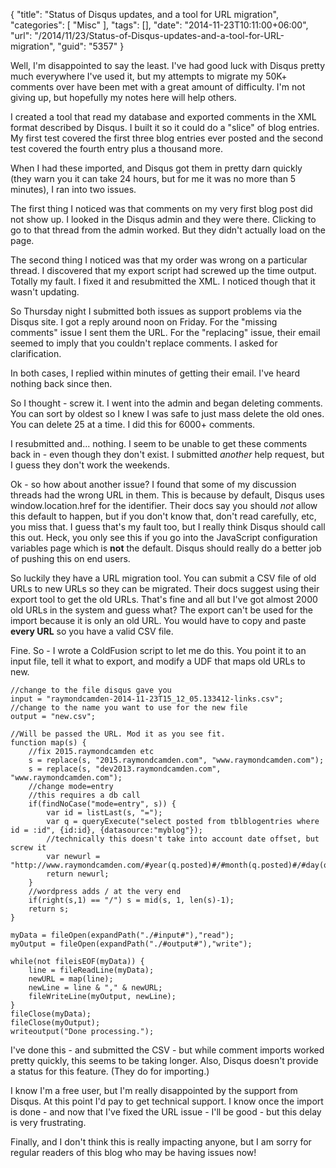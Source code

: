 {
	"title": "Status of Disqus updates, and a tool for URL migration",
	"categories": [
		"Misc"
	],
	"tags": [],
	"date": "2014-11-23T10:11:00+06:00",
	"url": "/2014/11/23/Status-of-Disqus-updates-and-a-tool-for-URL-migration",
	"guid": "5357"
}

<p>
Well, I'm disappointed to say the least. I've had good luck with Disqus pretty much everywhere I've used it, but my attempts to migrate my 50K+ comments over have been met with a great amount of difficulty. I'm not giving up, but hopefully my notes here will help others.
</p>
<!--more-->
<p>
I created a tool that read my database and exported comments in the XML format described by Disqus. I built it so it could do a "slice" of blog entries. My first test covered the first three blog entries ever posted and the second test covered the fourth entry plus a thousand more.
</p>

<p>
When I had these imported, and Disqus got them in pretty darn quickly (they warn you it can take 24 hours, but for me it was no more than 5 minutes), I ran into two issues.
</p>

<p>
The first thing I noticed was that comments on my very first blog post did not show up. I looked in the Disqus admin and they were there. Clicking to go to that thread from the admin worked. But they didn't actually load on the page.
</p>

<p>
The second thing I noticed was that my order was wrong on a particular thread. I discovered that my export script had screwed up the time output. Totally my fault. I fixed it and resubmitted the XML. I noticed though that it wasn't updating.
</p>

<p>
So Thursday night I submitted both issues as support problems via the Disqus site. I got a reply around noon on Friday. For the "missing comments" issue I sent them the URL. For the "replacing" issue, their email seemed to imply that you couldn't replace comments. I asked for clarification.
</p>

<p>
In both cases, I replied within minutes of getting their email. I've heard nothing back since then. 
</p>

<p>
So I thought - screw it. I went into the admin and began deleting comments. You can sort by oldest so I knew I was safe to just mass delete the old ones. You can delete 25 at a time. I did this for 6000+ comments. 
</p>

<p>
I resubmitted and... nothing. I seem to be unable to get these comments back in - even though they don't exist. I submitted <i>another</i> help request, but I guess they don't work the weekends. 
</p>

<p>
Ok - so how about another issue? I found that some of my discussion threads had the wrong URL in them. This is because by default, Disqus uses window.location.href for the identifier. Their docs say you should <i>not</i> allow this default to happen, but if you don't know that, don't read carefully, etc, you miss that. I guess that's my fault too, but I really think Disqus should call this out. Heck, you only see this if you go into the JavaScript configuration variables page which is <strong>not</strong> the default. Disqus should really do a better job of pushing this on end users.
</p>

<p>
So luckily they have a URL migration tool. You can submit a CSV file of old URLs to new URLs so they can be migrated. Their docs suggest using their export tool to get the old URLs. That's fine and all but I've got almost 2000 old URLs in the system and guess what? The export can't be used for the import because it is only an old URL. You would have to copy and paste <strong>every URL</strong> so you have a valid CSV file. 
</p>

<p>
Fine. So - I wrote a ColdFusion script to let me do this. You point it to an input file, tell it what to export, and modify a UDF that maps old URLs to new.
</p>

<pre><code class="language-javascript">//change to the file disqus gave you
input = "raymondcamden-2014-11-23T15_12_05.133412-links.csv";
//change to the name you want to use for the new file
output = "new.csv";

//Will be passed the URL. Mod it as you see fit.
function map(s) {
	//fix 2015.raymondcamden etc
	s = replace(s, "2015.raymondcamden.com", "www.raymondcamden.com");
	s = replace(s, "dev2013.raymondcamden.com", "www.raymondcamden.com");
	//change mode=entry
	//this requires a db call
	if(findNoCase("mode=entry", s)) {
		var id = listLast(s, "=");
		var q = queryExecute("select posted from tblblogentries where id = :id", {id:id}, {datasource:"myblog"});
		//technically this doesn't take into account date offset, but screw it
		var newurl = "http://www.raymondcamden.com/#year(q.posted)#/#month(q.posted)#/#day(q.posted)#/#id#";
		return newurl;
	}
	//wordpress adds / at the very end
	if(right(s,1) == "/") s = mid(s, 1, len(s)-1);
	return s;
}

myData = fileOpen(expandPath("./#input#"),"read");
myOutput = fileOpen(expandPath("./#output#"),"write");

while(not fileisEOF(myData)) {
	line = fileReadLine(myData);
	newURL = map(line);
	newLine = line & "," & newURL;	
	fileWriteLine(myOutput, newLine);
}
fileClose(myData);
fileClose(myOutput);
writeoutput("Done processing.");
</code></pre>

<p>
I've done this - and submitted the CSV - but while comment imports worked pretty quickly, this seems to be taking longer. Also, Disqus doesn't provide a status for this feature. (They do for importing.)
</p>

<p>
I know I'm a free user, but I'm really disappointed by the support from Disqus. At this point I'd pay to get technical support. I know once the import is done - and now that I've fixed the URL issue - I'll be good - but this delay is very frustrating. 
</p>

<p>
Finally, and I don't think this is really impacting anyone, but I am sorry for regular readers of this blog who may be having issues now!
</p>